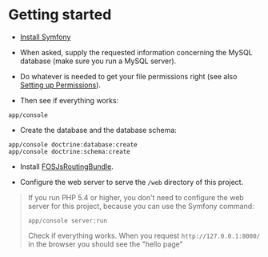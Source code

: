 # Getting started

- [Install Symfony](http://symfony.com/download)


- When asked, supply the requested information concerning the MySQL database (make sure you run a MySQL server).

- Do whatever is needed to get your file permissions right (see also [Setting up Permissions](http://symfony.com/doc/current/book/installation.html)).

- Then see if everything works:

```
app/console
```

- Create the database and the database schema:

```
app/console doctrine:database:create
app/console doctrine:schema:create
```

- Install [FOSJsRoutingBundle](https://github.com/FriendsOfSymfony/FOSJsRoutingBundle).

- Configure the web server to serve the `/web` directory of this project.

> If you run PHP 5.4 or higher, you don't need to configure the web server for this project, because you can use the
> Symfony command:
>
> ```
> app/console server:run
> ```
>
> Check if everything works. When you request `http://127.0.0.1:8000/` in the browser you should see the "hello page"

